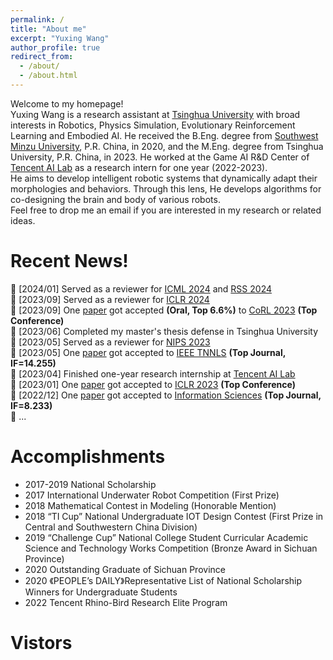 ```yaml
---
permalink: /
title: "About me"
excerpt: "Yuxing Wang"
author_profile: true
redirect_from: 
  - /about/
  - /about.html
---
```

Welcome to my homepage!<br />
Yuxing Wang is a research assistant at [Tsinghua University](https://www.tsinghua.edu.cn/)  with broad interests in Robotics, Physics Simulation, Evolutionary Reinforcement Learning and Embodied AI. He received the B.Eng. degree from [Southwest Minzu University](https://www.swun.edu.cn/), P.R. China, in 2020, and the M.Eng. degree from Tsinghua University, P.R. China, in 2023. He worked at the Game AI R&D Center of [Tencent AI Lab](https://ai.tencent.com/ailab/) as a research intern for one year (2022-2023).<br />
He aims to develop intelligent robotic systems that dynamically adapt their morphologies and behaviors. Through this lens, He develops algorithms for co-designing the brain and body of various robots.<br />
Feel free to drop me an email if you are interested in my research or related ideas.

Recent News!
======
&#x1F4E3; [2024/01] Served as a reviewer for [ICML 2024](https://icml.cc/Conferences/2024/Dates) and [RSS 2024](https://roboticsconference.org/)<br />
&#x1F4E3; [2023/09] Served as a reviewer for [ICLR 2024](https://iclr.cc/Conferences/2024/Dates)<br />
&#x1F4E3; [2023/09] One [paper](https://openreview.net/forum?id=E2vL12SwO1) got accepted **(Oral, Top 6.6%)** to [CoRL 2023](https://www.corl2023.org/) **(Top Conference)**<br /> 
&#x1F4E3; [2023/06] Completed my master's thesis defense in Tsinghua University<br /> 
&#x1F4E3; [2023/05] Served as a reviewer for [NIPS 2023](https://nips.cc/Conferences/2023/Board)<br />
&#x1F4E3; [2023/05] One [paper](https://ieeexplore.ieee.org/abstract/document/10145851) got accepted to [IEEE TNNLS](https://ieeexplore.ieee.org/xpl/RecentIssue.jsp?punumber=5962385) **(Top Journal, IF=14.255)**<br /> 
&#x1F4E3; [2023/04] Finished one-year research internship at [Tencent AI Lab](https://ai.tencent.com/ailab/)<br />
&#x1F4E3; [2023/01] One [paper](https://iclr.cc/virtual/2023/poster/10693) got accepted to [ICLR 2023](https://iclr.cc/Conferences/2023) **(Top Conference)**<br />
&#x1F4E3; [2022/12] One [paper](https://www.sciencedirect.com/science/article/abs/pii/S0020025522012658) got accepted to [Information Sciences](https://www.sciencedirect.com/journal/information-sciences) **(Top Journal, IF=8.233)**<br />
&#x1F4E3; ...
 
Accomplish­ments
======
* 2017-2019 National Scholarship
* 2017 International Underwater Robot Competition (First Prize)
* 2018 Mathematical Contest in Modeling (Honorable Mention)
* 2018 “TI Cup” National Undergraduate IOT Design Contest (First Prize in Central and Southwestern China Division)
* 2019 “Challenge Cup” National College Student Curricular Academic Science and Technology Works Competition (Bronze Award in Sichuan Province)
* 2020 Outstanding Graduate of Sichuan Province
* 2020 《PEOPLE’s DAILY》Representative List of National Scholarship Winners for Undergraduate Students
* 2022 Tencent Rhino-Bird Research Elite Program

Vistors
======
<script type="text/javascript" src="//rf.revolvermaps.com/0/0/1.js?i=5la4vnho5tp&amp;s=206&amp;m=0&amp;v=true&amp;r=false&amp;b=000000&amp;n=false&amp;c=ff0000" async="async"></script>